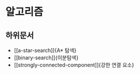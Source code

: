 # 알고리즘

## 하위문서

- [[a-star-search]]{A* 탐색}
- [[binary-search]]{이분탐색}
- [[strongly-connected-component]]{강한 연결 요소}
